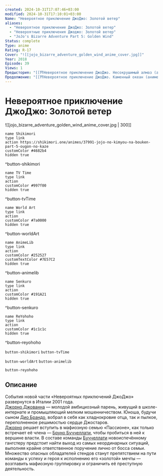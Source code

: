 ```yaml
---
created: 2024-10-31T17:07:46+03:00
modified: 2024-10-31T17:10:01+03:00
Name: "Невероятное приключение ДжоДжо: Золотой ветер"
aliases:
  - "Невероятное приключение ДжоДжо: Золотой ветер"
  - "Невероятные приключения Джоджо: Золотой ветер"
  - "JoJo's Bizarre Adventure Part 5: Golden Wind"
Status: complete
Type: anime
Rating: R-17
Cover: "![[jojo_bizarre_adventure_golden_wind_anime_cover.jpg]]"
Year: 2018
Episode: 39
Views: 1
Предыстория: "[[⛩️Невероятное приключение ДжоДжо. Несокрушимый алмаз (аниме)]]"
Продолжение: "[[⛩️Невероятное приключение ДжоДжо. Каменный океан (аниме)]]"
---
```


# Невероятное приключение ДжоДжо: Золотой ветер

![[jojo_bizarre_adventure_golden_wind_anime_cover.jpg | 300]]

```button
name Shikimori
type link
action https://shikimori.one/animes/37991-jojo-no-kimyou-na-bouken-part-5-ougon-no-kaze
customColor #4682b4
hidden true
```
^button-shikimori

```button
name TV Time
type link
action 
customColor #997f00
hidden true
```
^button-tvTime

```button
name World Art
type link
action 
customColor #7a0000
hidden true
```
^button-worldArt

```button
name AnimeLib
type link
action 
customColor #252527
customTextColor #7E57C2
hidden true
```
^button-animelib

```button
name Senkuro
type link
action 
customColor #191A21
hidden true
```
^button-senkuro

```button
name ReYohoho
type link
action 
customColor #1c1c1c
hidden true
```
^button-reyohoho



`button-shikimori` `button-tvTime`

`button-worldArt` `button-animelib`

`button-reyohoho`

## Описание

События новой части «Невероятных приключений ДжоДжо» развернутся в Италии 2001 года.  
[Джорно Джованна](https://shikimori.one/characters/10529-giorno-giovanna) — молодой амбициозный парень, живущий в школе-интернате и промышляющий мелким мошенничеством. Юноша, будучи сыном [Дио Брандо](https://shikimori.one/characters/4004-dio-brando), вобрал в себя как хладнокровие отца, так и пылкое, переполненное решимостью сердце Джостаров.  
[Джорно](https://shikimori.one/characters/10529-giorno-giovanna) решает вступить в мафиозную семью «Пассионе», как только встречает её члена — [Бруно Буччеллати](https://shikimori.one/characters/13045-bruno-bucciarati), чтобы пробиться в ней к вершине власти. В составе команды [Буччеллати](https://shikimori.one/characters/13045-bruno-bucciarati) новоиспечённому гангстеру предстоит найти выход из самых неординарных ситуаций, выполняя крайне ответственное поручение лично от босса семьи.  
Множество опасных обладателей стендов станут препятствием на пути команды к успеху и героя к исполнению его «золотой» мечты — возглавить мафиозную группировку и ограничить её преступную деятельность.
